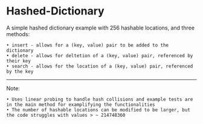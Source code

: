 # Hashed-Dictionary
A simple hashed dictionary example with 256 hashable locations, and three methods:
  
    • insert - allows for a (key, value) pair to be added to the dictionary
    • delete - allows for deltetion of a (key, value) pair, referenced by their key
    • search - allows for the location of a (key, value) pair, referenced by the key


------------------------------------------------------------------------------------------------------------------------
Note:

    • Uses linear probing to handle hash collisions and example tests are in the main method for examplifying the functionalities
    • The number of hashable locations can be modified to be larger, but the code struggles with values > ~ 214748360
